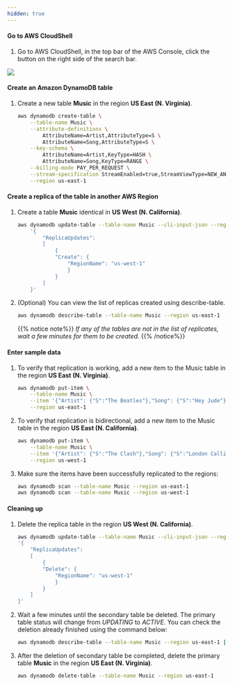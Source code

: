 ```yaml
---
hidden: true
---
```



#### Go to AWS CloudShell

1. Go to AWS CloudShell, in the top bar of the AWS Console, click the button on the right side of the search bar.

<img src="/images/console-cloudshell2.png?classes=shadow" />

#### Create an Amazon DynamoDB table

1. Create a new table **Music** in the region **US East (N. Virginia)**.
    ```bash
    aws dynamodb create-table \
        --table-name Music \
        --attribute-definitions \
            AttributeName=Artist,AttributeType=S \
            AttributeName=Song,AttributeType=S \
        --key-schema \
            AttributeName=Artist,KeyType=HASH \
            AttributeName=Song,KeyType=RANGE \
        --billing-mode PAY_PER_REQUEST \
        --stream-specification StreamEnabled=true,StreamViewType=NEW_AND_OLD_IMAGES \
        --region us-east-1
    ```

#### Create a replica of the table in another AWS Region

1. Create a table **Music** identical in **US West (N. California)**.
    ```bash
    aws dynamodb update-table --table-name Music --cli-input-json --region us-east-1 \
        '{
            "ReplicaUpdates":
            [
                {
                "Create": {
                    "RegionName": "us-west-1"
                    }
                }
            ]
        }' 
    ```

2. (Optional) You can view the list of replicas created using describe-table.
    ```bash
    aws dynamodb describe-table --table-name Music --region us-east-1
    ```

    {{% notice note%}}
   *If any of the tables are not in the list of replicates, wait a few minutes for them to be created.*
   {{% /notice%}}

#### Enter sample data

1.  To verify that replication is working, add a new item to the Music table in the region **US East (N. Virginia)**.
    ```bash
    aws dynamodb put-item \
        --table-name Music \
        --item '{"Artist": {"S":"The Beatles"},"Song": {"S":"Hey Jude"}}' \
        --region us-east-1
    ```

2.  To verify that replication is bidirectional, add a new item to the Music table in the region **US East (N. California)**.
    ```bash
    aws dynamodb put-item \
        --table-name Music \
        --item '{"Artist": {"S":"The Clash"},"Song": {"S":"London Calling"}}' \
        --region us-west-1
    ```

3.  Make sure the items have been successfully replicated to the regions:
    ```bash
    aws dynamodb scan --table-name Music --region us-east-1
    aws dynamodb scan --table-name Music --region us-west-1
    ```

#### Cleaning up

1.  Delete the replica table in the region **US West (N. California)**.

    ```bash
    aws dynamodb update-table --table-name Music --cli-input-json --region us-east-1 \
    '{
        "ReplicaUpdates":
        [
            {
            "Delete": {
                "RegionName": "us-west-1"
                }
            }
        ]
    }'
    ```

2.  Wait a few minutes until the secondary table be deleted. The primary table status will change from *UPDATING* to *ACTIVE*. You can check the deletion already finished using the command below:
    ```bash
    aws dynamodb describe-table --table-name Music --region us-east-1 | jq -r '.Table.TableStatus'
    ```

3.  After the deletion of secondary table be completed, delete the primary table **Music** in the region **US East (N. Virginia)**.
    ```bash
    aws dynamodb delete-table --table-name Music --region us-east-1
    ```
